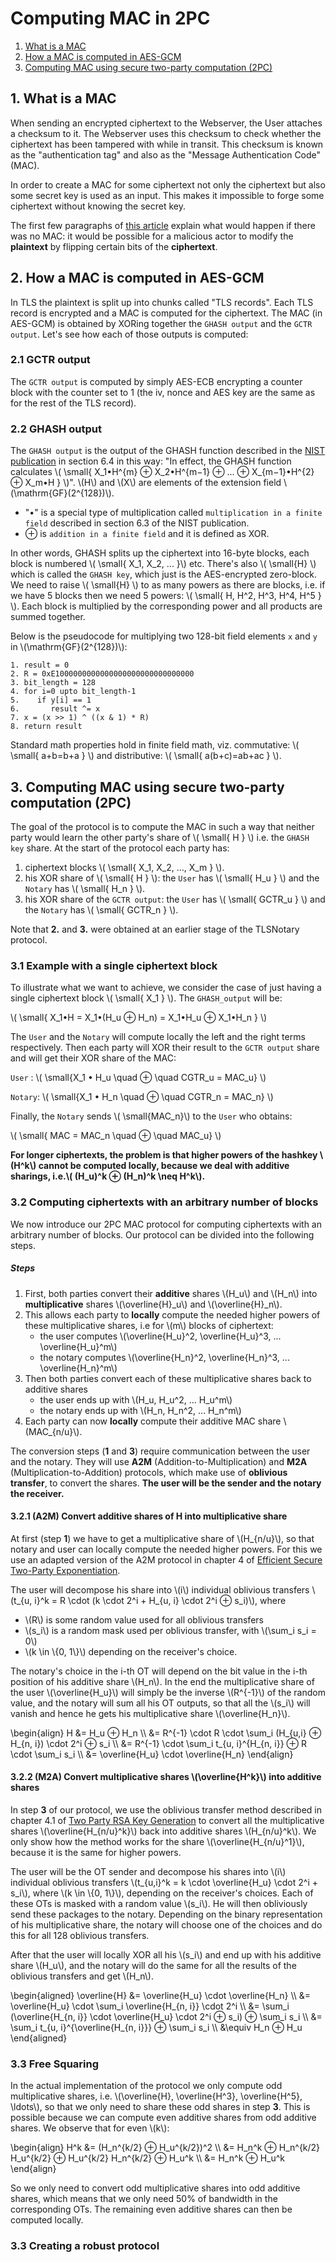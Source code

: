 # Computing MAC in 2PC

1. [What is a MAC](#section1)
2. [How a MAC is computed in AES-GCM](#section2)
3. [Computing MAC using secure two-party computation (2PC)](#section3) 


## 1. What is a MAC <a name="section1"></a>

When sending an encrypted ciphertext to the Webserver, the User attaches a
checksum to it. The Webserver uses this checksum to check whether the ciphertext
has been tampered with while in transit. This checksum is known as the
"authentication tag" and also as the "Message Authentication Code" (MAC).

In order to create a MAC for some ciphertext not only the ciphertext but also
some secret key is used as an input. This makes it impossible to forge some
ciphertext without knowing the secret key.

The first few paragraphs of [this article](https://zsecurity.org/bit-flipping-attacks-against-cipher-block-chaining-algorithms/)
explain what would happen if there was no MAC: it would be possible for a
malicious actor to modify the **plaintext** by flipping certain bits of the
**ciphertext**.


## 2. How a MAC is computed in AES-GCM <a name="section2"></a>

In TLS the plaintext is split up into chunks called "TLS records". Each TLS
record is encrypted and a MAC is computed for the ciphertext. The MAC (in
AES-GCM) is obtained by XORing together the `GHASH output` and the `GCTR
output`. Let's see how each of those outputs is computed:

### 2.1 GCTR output 

The `GCTR output` is computed by simply AES-ECB encrypting a counter block with
the counter set to 1 (the iv, nonce and AES key are the same as for the rest of
the TLS record).  

### 2.2 GHASH output

The `GHASH output` is the output of the GHASH function described in the
[NIST publication](https://nvlpubs.nist.gov/nistpubs/legacy/sp/nistspecialpublication800-38d.pdf)
in section 6.4 in this way: "In effect, the GHASH function calculates \\(
\small{ X_1•H^{m} ⊕ X_2•H^{m−1} ⊕ ... ⊕ X_{m−1}•H^{2} ⊕ X_m•H } \\)". \\(H\\)
and \\(X\\) are elements of the extension field \\(\mathrm{GF}(2^{128})\\).

* "•" is a special type of multiplication called `multiplication in a finite
field` described in section 6.3 of the NIST publication.
* ⊕ is `addition in a finite field` and it is defined as XOR.

In other words, GHASH splits up the ciphertext into 16-byte blocks, each block
is numbered \\( \small{ X_1, X_2, ... }\\) etc. There's also \\( \small{H} \\)
which is called the `GHASH key`, which just is the AES-encrypted zero-block. We
need to raise \\( \small{H} \\) to as many powers as there are blocks, i.e. if
we have 5 blocks then we need 5 powers: \\( \small{ H, H^2, H^3, H^4, H^5 } \\).
Each block is multiplied by the corresponding power and all products are summed
together.

Below is the pseudocode for multiplying two 128-bit field elements `x` and `y`
in \\(\mathrm{GF}(2^{128})\\):

```
1. result = 0
2. R = 0xE1000000000000000000000000000000
3. bit_length = 128
4. for i=0 upto bit_length-1
5.    if y[i] == 1
6.       result ^= x
7. x = (x >> 1) ^ ((x & 1) * R)
8. return result
```

Standard math properties hold in finite field math, viz. commutative: \\(
\small{ a+b=b+a } \\) and distributive: \\( \small{ a(b+c)=ab+ac } \\).


## 3. Computing MAC using secure two-party computation (2PC) <a name="section3"></a>

The goal of the protocol is to compute the MAC in such a way that neither party
would learn the other party's share of \\( \small{ H } \\) i.e. the `GHASH key`
share. At the start of the protocol each party has:
1. ciphertext blocks \\( \small{ X_1, X_2, ..., X_m } \\).
2. his XOR share of \\( \small{ H } \\): the `User` has \\( \small{ H_u } \\)
   and the `Notary` has \\( \small{ H_n } \\).
3. his XOR share of the `GCTR output`: the `User` has \\( \small{ GCTR_u } \\)
   and the `Notary` has \\( \small{ GCTR_n } \\).

Note that **2.** and **3.** were obtained at an earlier stage of the TLSNotary protocol.

### 3.1 Example with a single ciphertext block

To illustrate what we want to achieve, we consider the case of just having
a single ciphertext block \\( \small{ X_1 } \\). The `GHASH_output` will be:

\\( \small{ X_1•H = X_1•(H_u ⊕ H_n) = X_1•H_u ⊕ X_1•H_n } \\)

The `User` and the `Notary` will compute locally the left and the right terms
respectively. Then each party will XOR their result to the `GCTR output` share
and will get their XOR share of the MAC:

`User`  : \\( \small{X_1 • H_u \\quad ⊕ \\quad CGTR_u = MAC_u} \\)

`Notary`: \\( \small{X_1 • H_n \\quad ⊕ \\quad CGTR_n = MAC_n} \\)

Finally, the `Notary` sends \\( \small{MAC_n}\\) to the `User` who obtains: 

\\( \small{ MAC = MAC_n \\quad ⊕ \\quad MAC_u} \\)

**For longer ciphertexts, the problem is that higher powers of the hashkey
\\(H^k\\) cannot be computed locally, because we deal with additive sharings,
i.e.\\( (H_u)^k ⊕ (H_n)^k \neq H^k\\).** 

### 3.2 Computing ciphertexts with an arbitrary number of blocks
We now introduce our 2PC MAC protocol for computing ciphertexts with an
arbitrary number of blocks. Our protocol can be divided into the following
steps.

##### Steps

1. First, both parties convert their **additive** shares \\(H_u\\) and \\(H_n\\) into
   **multiplicative** shares \\(\overline{H}_u\\) and \\(\overline{H}_n\\).
2. This allows each party to **locally** compute the needed higher powers of these multiplicative
   shares, i.e for \\(m\\) blocks of ciphertext:
   - the user computes \\(\overline{H_u}^2, \overline{H_u}^3, ... \overline{H_u}^m\\) 
   - the notary computes \\(\overline{H_n}^2, \overline{H_n}^3, ... \overline{H_n}^m\\) 
3. Then both parties convert each of these multiplicative shares back to additive shares
   - the user ends up with \\(H_u, H_u^2, ... H_u^m\\) 
   - the notary ends up with \\(H_n, H_n^2, ... H_n^m\\) 
4. Each party can now **locally** compute their additive MAC share \\(MAC_{n/u}\\).

The conversion steps (**1** and **3**) require communication between the user
and the notary. They will use **A2M** (Addition-to-Multiplication) and **M2A**
(Multiplication-to-Addition) protocols, which make use of **oblivious
transfer**, to convert the shares. **The user will be the sender and the notary
the receiver.**


#### 3.2.1 (A2M) Convert additive shares of H into multiplicative share

At first (step **1**) we have to get a multiplicative share of \\(H_{n/u}\\),
so that notary and user can locally compute the needed higher powers. For this
we use an adapted version of the A2M protocol in chapter 4 of [Efficient Secure
Two-Party Exponentiation](https://www.cs.umd.edu/~fenghao/paper/modexp.pdf).

The user will decompose his share into \\(i\\) individual oblivious transfers
\\(t_{u, i}^k = R \cdot (k \cdot 2^i + H_{u, i} \cdot 2^i ⊕ s_i)\\), where
- \\(R\\) is some random value used for all oblivious transfers
- \\(s_i\\) is a random mask used per oblivious transfer, with \\(\sum_i s_i = 0\\)
- \\(k \in \\{0, 1\\}\\) depending on the receiver's choice.

The notary's choice in the i-th OT will depend on the bit value in the i-th
position of his additive share \\(H_n\\). In the end the multiplicative share of
the user \\(\overline{H_u}\\) will simply be the inverse \\(R^{-1}\\) of the
random value, and the notary will sum all his OT outputs, so that all the
\\(s_i\\) will vanish and hence he gets his multiplicative share
\\(\overline{H_n}\\).

\begin{align}
H &= H_u ⊕ H_n \\\\
&= R^{-1} \cdot R \cdot \sum_i (H_{u,i} ⊕ H_{n, i}) \cdot 2^i ⊕ s_i \\\\
&= R^{-1} \cdot \sum_i t_{u, i}^{H_{n, i}} ⊕ R \cdot \sum_i s_i \\\\
&= \overline{H_u} \cdot \overline{H_n}
\end{align}



#### 3.2.2 (M2A) Convert multiplicative shares \\(\overline{H^k}\\) into additive shares

In step **3** of our protocol, we use the oblivious transfer method described
in chapter 4.1 of [Two Party RSA Key
Generation](https://link.springer.com/content/pdf/10.1007/3-540-48405-1_8.pdf)
to convert all the multiplicative shares \\(\overline{H_{n/u}^k}\\) back into
additive shares \\(H_{n/u}^k\\). We only show how the method works for the share
\\(\overline{H_{n/u}^1}\\), because it is the same for higher powers.

The user will be the OT sender and decompose his shares into \\(i\\) individual
oblivious transfers \\(t_{u,i}^k = k \cdot \overline{H_u} \cdot 2^i + s_i\\),
where \\(k \in \\{0, 1\\}\\), depending on the receiver's choices. Each of these
OTs is masked with a random value \\(s_i\\). He will then obliviously send these
packages to the notary. Depending on the binary representation of his
multiplicative share, the notary will choose one of the choices and do this for
all 128 oblivious transfers.

After that the user will locally XOR all his \\(s_i\\) and end up with his additive
share \\(H_u\\), and the notary will do the same for all the results of the
oblivious transfers and get \\(H_n\\).

\begin{aligned}
\overline{H} &= \overline{H_u} \cdot \overline{H_n} \\\\
&= \overline{H_u} \cdot \sum_i \overline{H_{n, i}} \cdot 2^i \\\\
&= \sum_i (\overline{H_{n, i}} \cdot \overline{H_u} \cdot 2^i ⊕ s_i) ⊕ \sum_i s_i \\\\
&= \sum_i t_{u, i}^{\overline{H_{n, i}}} ⊕ \sum_i s_i \\\\
&\equiv H_n ⊕ H_u
\end{aligned}

### 3.3 Free Squaring

In the actual implementation of the protocol we only compute odd multiplicative
shares, i.e. \\(\overline{H}, \overline{H^3}, \overline{H^5}, \ldots\\), so that
we only need to share these odd shares in step **3**. This is possible because
we can compute even additive shares from odd additive shares. We observe that
for even \\(k\\):

\begin{align}
H^k &= (H_n^{k/2} ⊕ H_u^{k/2})^2 \\\\
&= H_n^k ⊕ H_n^{k/2} H_u^{k/2} ⊕ H_u^{k/2} H_n^{k/2} ⊕ H_u^k \\\\
&= H_n^k ⊕ H_u^k
\end{align}

So we only need to convert odd multiplicative shares into odd additive shares,
which means that we only need 50% of bandwidth in the corresponding OTs.
The remaining even additive shares can then be computed locally.

### 3.3 Creating a robust protocol


